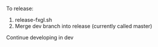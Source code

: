 To release:

1. release-fxgl.sh
2. Merge dev branch into release (currently called master)

Continue developing in dev